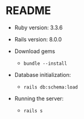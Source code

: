 # README

* Ruby version: 3.3.6
* Rails version: 8.0.0

* Download gems
  * `bundle --install`

* Database initialization:
  * `rails db:schema:load`

* Running the server:
  * `rails s`

